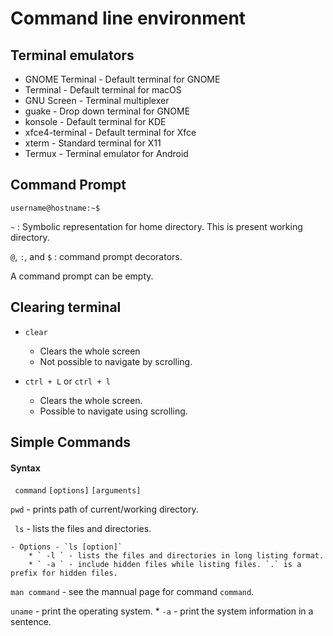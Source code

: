 # Command line environment

## Terminal emulators

- GNOME Terminal - Default terminal for GNOME
- Terminal - Default terminal for macOS
- GNU Screen - Terminal multiplexer
- guake - Drop down terminal for GNOME
- konsole - Default terminal for KDE
- xfce4-terminal - Default terminal for Xfce
- xterm - Standard terminal for X11
- Termux - Terminal emulator for Android

## Command Prompt

```terminal
username@hostname:~$
```

` ~ ` : Symbolic representation for home directory. This is present working directory.

` @ `,  ` : `, and ` $ ` : command prompt decorators.

A command prompt can be empty.

## Clearing terminal
- ` clear `
    * Clears the whole screen
    * Not possible to navigate by scrolling.

- ` ctrl + L ` or ` ctrl + l `
    * Clears the whole screen.
    * Possible to navigate using scrolling.

## Simple Commands

#### Syntax 

` command` `[options]` `[arguments] `

` pwd ` - prints path of current/working directory.

` ls` - lists the files and directories.

    - Options - `ls [option]`
        * ` -l ` - lists the files and directories in long listing format.
        * ` -a ` - include hidden files while listing files. `.` is a prefix for hidden files.

` man command ` - see the mannual page for command ` command `.

` uname ` - print the operating system.
    * ` -a ` - print the system information in a sentence.
    
    

